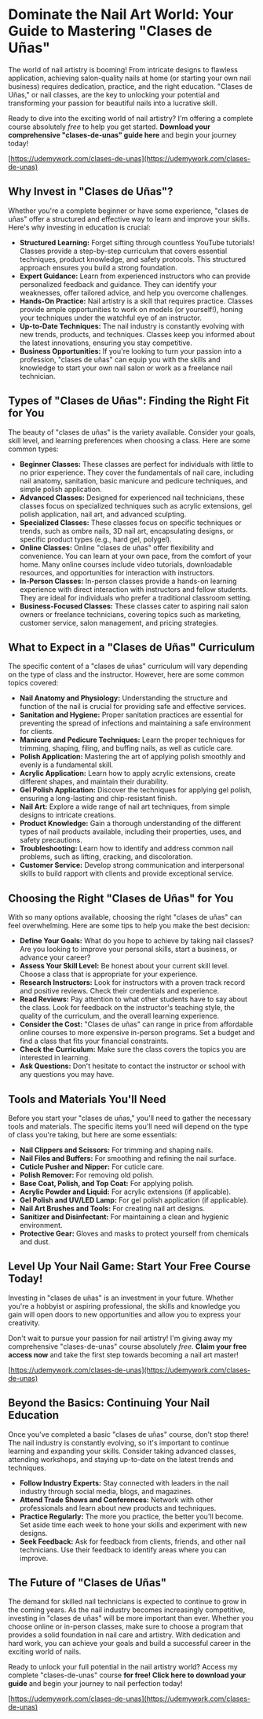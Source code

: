# Dominate the Nail Art World: Your Guide to Mastering "Clases de Uñas"

The world of nail artistry is booming! From intricate designs to flawless application, achieving salon-quality nails at home (or starting your own nail business) requires dedication, practice, and the right education. "Clases de Uñas," or nail classes, are the key to unlocking your potential and transforming your passion for beautiful nails into a lucrative skill.

Ready to dive into the exciting world of nail artistry? I'm offering a complete course absolutely *free* to help you get started. **Download your comprehensive "clases-de-unas" guide here** and begin your journey today!

[https://udemywork.com/clases-de-unas](https://udemywork.com/clases-de-unas)

## Why Invest in "Clases de Uñas"?

Whether you're a complete beginner or have some experience, "clases de uñas" offer a structured and effective way to learn and improve your skills. Here's why investing in education is crucial:

*   **Structured Learning:** Forget sifting through countless YouTube tutorials! Classes provide a step-by-step curriculum that covers essential techniques, product knowledge, and safety protocols. This structured approach ensures you build a strong foundation.
*   **Expert Guidance:** Learn from experienced instructors who can provide personalized feedback and guidance. They can identify your weaknesses, offer tailored advice, and help you overcome challenges.
*   **Hands-On Practice:** Nail artistry is a skill that requires practice. Classes provide ample opportunities to work on models (or yourself!), honing your techniques under the watchful eye of an instructor.
*   **Up-to-Date Techniques:** The nail industry is constantly evolving with new trends, products, and techniques. Classes keep you informed about the latest innovations, ensuring you stay competitive.
*   **Business Opportunities:** If you're looking to turn your passion into a profession, "clases de uñas" can equip you with the skills and knowledge to start your own nail salon or work as a freelance nail technician.

## Types of "Clases de Uñas": Finding the Right Fit for You

The beauty of "clases de uñas" is the variety available. Consider your goals, skill level, and learning preferences when choosing a class. Here are some common types:

*   **Beginner Classes:** These classes are perfect for individuals with little to no prior experience. They cover the fundamentals of nail care, including nail anatomy, sanitation, basic manicure and pedicure techniques, and simple polish application.
*   **Advanced Classes:** Designed for experienced nail technicians, these classes focus on specialized techniques such as acrylic extensions, gel polish application, nail art, and advanced sculpting.
*   **Specialized Classes:** These classes focus on specific techniques or trends, such as ombre nails, 3D nail art, encapsulating designs, or specific product types (e.g., hard gel, polygel).
*   **Online Classes:** Online "clases de uñas" offer flexibility and convenience. You can learn at your own pace, from the comfort of your home. Many online courses include video tutorials, downloadable resources, and opportunities for interaction with instructors.
*   **In-Person Classes:** In-person classes provide a hands-on learning experience with direct interaction with instructors and fellow students. They are ideal for individuals who prefer a traditional classroom setting.
*   **Business-Focused Classes:** These classes cater to aspiring nail salon owners or freelance technicians, covering topics such as marketing, customer service, salon management, and pricing strategies.

## What to Expect in a "Clases de Uñas" Curriculum

The specific content of a "clases de uñas" curriculum will vary depending on the type of class and the instructor. However, here are some common topics covered:

*   **Nail Anatomy and Physiology:** Understanding the structure and function of the nail is crucial for providing safe and effective services.
*   **Sanitation and Hygiene:** Proper sanitation practices are essential for preventing the spread of infections and maintaining a safe environment for clients.
*   **Manicure and Pedicure Techniques:** Learn the proper techniques for trimming, shaping, filing, and buffing nails, as well as cuticle care.
*   **Polish Application:** Mastering the art of applying polish smoothly and evenly is a fundamental skill.
*   **Acrylic Application:** Learn how to apply acrylic extensions, create different shapes, and maintain their durability.
*   **Gel Polish Application:** Discover the techniques for applying gel polish, ensuring a long-lasting and chip-resistant finish.
*   **Nail Art:** Explore a wide range of nail art techniques, from simple designs to intricate creations.
*   **Product Knowledge:** Gain a thorough understanding of the different types of nail products available, including their properties, uses, and safety precautions.
*   **Troubleshooting:** Learn how to identify and address common nail problems, such as lifting, cracking, and discoloration.
*   **Customer Service:** Develop strong communication and interpersonal skills to build rapport with clients and provide exceptional service.

## Choosing the Right "Clases de Uñas" for You

With so many options available, choosing the right "clases de uñas" can feel overwhelming. Here are some tips to help you make the best decision:

*   **Define Your Goals:** What do you hope to achieve by taking nail classes? Are you looking to improve your personal skills, start a business, or advance your career?
*   **Assess Your Skill Level:** Be honest about your current skill level. Choose a class that is appropriate for your experience.
*   **Research Instructors:** Look for instructors with a proven track record and positive reviews. Check their credentials and experience.
*   **Read Reviews:** Pay attention to what other students have to say about the class. Look for feedback on the instructor's teaching style, the quality of the curriculum, and the overall learning experience.
*   **Consider the Cost:** "Clases de uñas" can range in price from affordable online courses to more expensive in-person programs. Set a budget and find a class that fits your financial constraints.
*   **Check the Curriculum:** Make sure the class covers the topics you are interested in learning.
*   **Ask Questions:** Don't hesitate to contact the instructor or school with any questions you may have.

## Tools and Materials You'll Need

Before you start your "clases de uñas," you'll need to gather the necessary tools and materials. The specific items you'll need will depend on the type of class you're taking, but here are some essentials:

*   **Nail Clippers and Scissors:** For trimming and shaping nails.
*   **Nail Files and Buffers:** For smoothing and refining the nail surface.
*   **Cuticle Pusher and Nipper:** For cuticle care.
*   **Polish Remover:** For removing old polish.
*   **Base Coat, Polish, and Top Coat:** For applying polish.
*   **Acrylic Powder and Liquid:** For acrylic extensions (if applicable).
*   **Gel Polish and UV/LED Lamp:** For gel polish application (if applicable).
*   **Nail Art Brushes and Tools:** For creating nail art designs.
*   **Sanitizer and Disinfectant:** For maintaining a clean and hygienic environment.
*   **Protective Gear:** Gloves and masks to protect yourself from chemicals and dust.

## Level Up Your Nail Game: Start Your Free Course Today!

Investing in "clases de uñas" is an investment in your future. Whether you're a hobbyist or aspiring professional, the skills and knowledge you gain will open doors to new opportunities and allow you to express your creativity.

Don't wait to pursue your passion for nail artistry! I'm giving away my comprehensive "clases-de-unas" course absolutely *free*. **Claim your free access now** and take the first step towards becoming a nail art master!

[https://udemywork.com/clases-de-unas](https://udemywork.com/clases-de-unas)

## Beyond the Basics: Continuing Your Nail Education

Once you've completed a basic "clases de uñas" course, don't stop there! The nail industry is constantly evolving, so it's important to continue learning and expanding your skills. Consider taking advanced classes, attending workshops, and staying up-to-date on the latest trends and techniques.

*   **Follow Industry Experts:** Stay connected with leaders in the nail industry through social media, blogs, and magazines.
*   **Attend Trade Shows and Conferences:** Network with other professionals and learn about new products and techniques.
*   **Practice Regularly:** The more you practice, the better you'll become. Set aside time each week to hone your skills and experiment with new designs.
*   **Seek Feedback:** Ask for feedback from clients, friends, and other nail technicians. Use their feedback to identify areas where you can improve.

## The Future of "Clases de Uñas"

The demand for skilled nail technicians is expected to continue to grow in the coming years. As the nail industry becomes increasingly competitive, investing in "clases de uñas" will be more important than ever. Whether you choose online or in-person classes, make sure to choose a program that provides a solid foundation in nail care and artistry. With dedication and hard work, you can achieve your goals and build a successful career in the exciting world of nails.

Ready to unlock your full potential in the nail artistry world? Access my complete "clases-de-unas" course **for free! Click here to download your guide** and begin your journey to nail perfection today!

[https://udemywork.com/clases-de-unas](https://udemywork.com/clases-de-unas)
